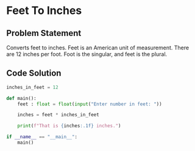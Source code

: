 # Feet To Inches 

## Problem Statement

Converts feet to inches. Feet is an American unit of measurement. There are 12 inches per foot. Foot is the singular, and feet is the plural.

## Code Solution

```python
inches_in_feet = 12

def main():
    feet : float = float(input("Enter number in feet: "))

    inches = feet * inches_in_feet 

    print(f"That is {inches:.1f} inches.")

if __name__ == "__main__":
    main()
